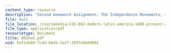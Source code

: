 ```yaml
---
content_type: resource
description: 'Second Homework Assignment: The Independence Movements, 1808-1830.'
file: null
file_location: /coursemedia/21h-802-modern-latin-america-1808-present-revolution-dictatorship-democracy-spring-2005/5ef2ab8d7c4db6eb2a1f293fe9e60081_802hw2.pdf
file_type: application/pdf
resourcetype: Document
title: 802hw2.pdf
uid: 5ef2ab8d-7c4d-b6eb-2a1f-293fe9e60081
---
```

